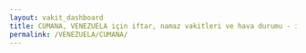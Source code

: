 ```yaml
---
layout: vakit_dashboard
title: CUMANA, VENEZUELA için iftar, namaz vakitleri ve hava durumu - ilçe/eyalet seç
permalink: /VENEZUELA/CUMANA/
---
```


<script type="text/javascript">
  var GLOBAL_COUNTRY = 'VENEZUELA';
  var GLOBAL_CITY = 'CUMANA';
  var GLOBAL_STATE = '';
  var lat = 72;
  var lon = 21;
</script>
